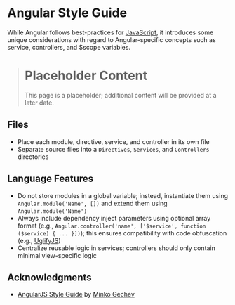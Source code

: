 # Angular Style Guide

While Angular follows best-practices for [JavaScript](./Readme.md), it introduces some unique considerations with regard to Angular-specific concepts such as service, controllers, and $scope variables.

> # Placeholder Content
> This page is a placeholder; additional content will be provided at a later date.

## Files
- Place each module, directive, service, and controller in its own file
- Separate source files into a `Directives`, `Services`, and `Controllers` directories

## Language Features
- Do not store modules in a global variable; instead, instantiate them using `Angular.module('Name', [])` and extend them using `Angular.module('Name')`
- Always include dependency inject parameters using optional array format (e.g., `Angular.controller('name', ['$service', function ($service) { ... }])`); this ensures compatibility with code obfuscation (e.g., [UglifyJS](http://lisperator.net/uglifyjs/))
- Centralize reusable logic in services; controllers should only contain minimal view-specific logic

## Acknowledgments
- [AngularJS Style Guide](https://github.com/mgechev/angularjs-style-guide) by [Minko Gechev](https://github.com/mgechev)

